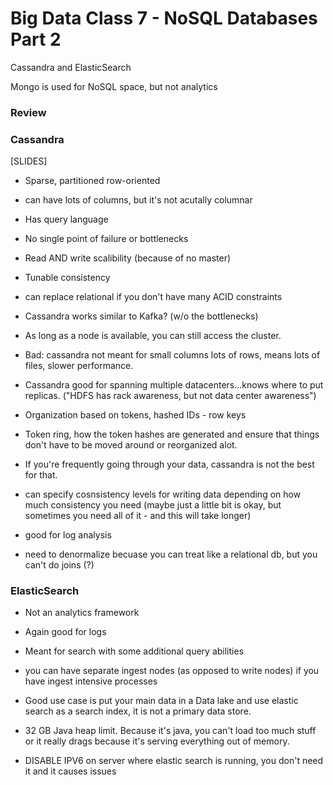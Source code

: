 Big Data Class 7 - NoSQL Databases Part 2
================================================

Cassandra and ElasticSearch

Mongo is used for NoSQL space, but not analytics

### Review

### Cassandra

[SLIDES]

- Sparse, partitioned row-oriented
- can have lots of columns, but it's not acutally columnar
- Has query language
- No single point of failure or bottlenecks
- Read AND write scalibility (because of no master)
- Tunable consistency

- can replace relational if you don't have many ACID constraints

- Cassandra works similar to Kafka? (w/o the bottlenecks)

- As long as a node is available, you can still access the cluster.

- Bad: cassandra not meant for small columns lots of rows, means lots of files, slower performance.

- Cassandra good for spanning multiple datacenters...knows where to put replicas. ("HDFS has rack awareness, but not data center awareness")

- Organization based on tokens, hashed IDs - row keys

- Token ring, how the token hashes are generated and ensure that things don't have to be moved around or reorganized alot.

- If you're frequently going through your data, cassandra is not the best for that.

- can specify cosnsistency levels for writing data depending on how much consistency you need (maybe just a little bit is okay, but sometimes you need all of it - and this will take longer)

- good for log analysis
- need to denormalize becuase you can treat like a relational db, but you can't do joins (?)

### ElasticSearch

- Not an analytics framework
- Again good for logs
- Meant for search with some additional query abilities

- you can have separate ingest nodes (as opposed to write nodes) if you have ingest intensive processes

- Good use case is put your main data in a Data lake and use elastic search as a search index, it is not a primary data store.

- 32 GB Java heap limit. Because it's java, you can't load too much stuff or it really drags because it's serving everything out of memory.

- DISABLE IPV6 on server where elastic search is running, you don't need it and it causes issues